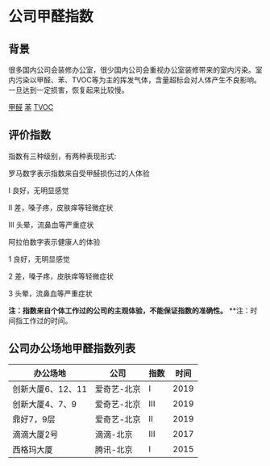 # 公司甲醛指数
## 背景
很多国内公司会装修办公室，很少国内公司会重视办公室装修带来的室内污染。室内污染以甲醛、苯、TVOC等为主的挥发气体，含量超标会对人体产生不良影响。一旦达到一定损害，恢复起来比较慢。

[甲醛](https://zh.wikipedia.org/wiki/甲醛)
[苯](https://zh.wikipedia.org/wiki/苯)
[TVOC](https://zh.wikipedia.org/wiki/挥发性有机物)

## 评价指数
指数有三种级别，有两种表现形式:

罗马数字表示指数来自受甲醛损伤过的人体验

I 良好，无明显感觉

II 差，嗓子疼，皮肤痒等轻微症状

III 头晕，流鼻血等严重症状

阿拉伯数字表示健康人的体验

1 良好，无明显感觉

2 差，嗓子疼，皮肤痒等轻微症状

3 头晕，流鼻血等严重症状

**注：指数来自个体工作过的公司的主观体验，不能保证指数的准确性。**
**注：时间指工作过的时间。

## 公司办公场地甲醛指数列表

|办公场地|公司|指数|时间|
|--------------------------|-------------|------|------|
|创新大厦6、12、11| 爱奇艺-北京 | I | 2019 |
|创新大厦4、7、9| 爱奇艺-北京 | III | 2019 |
|鼎好7，9层| 爱奇艺-北京 | II | 2019 |
|滴滴大厦2号|滴滴-北京|III|2017|
|西格玛大厦|腾讯-北京|I|2015|


